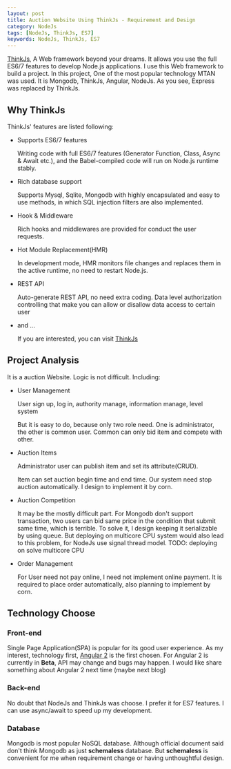 ```yaml
---
layout: post
title: Auction Website Using ThinkJs - Requirement and Design
category: NodeJs
tags: [NodeJs, ThinkJs, ES7]
keywords: NodeJs, ThinkJs, ES7
---
```


[ThinkJs](https://thinkjs.org/), A Web framework beyond your dreams. It allows you use the full ES6/7 features to develop Node.js applications.
I use this Web framework to build a project. In this project, One of the most popular technology MTAN was used.
It is Mongodb, ThinkJs, Angular, NodeJs. As you see, Express was replaced by ThinkJs.

## Why ThinkJs

ThinkJs' features are listed following: 

- Supports ES6/7 features

    Writing code with full ES6/7 features (Generator Function, Class, Async & Await etc.), and the Babel-compiled code will run on Node.js runtime stably.
    
- Rich database support

    Supports Mysql, Sqlite, Mongodb with highly encapsulated and easy to use methods, in which SQL injection filters are also implemented.
    
- Hook & Middleware
    
    Rich hooks and middlewares are provided for conduct the user requests.
    
- Hot Module Replacement(HMR)
    
    In development mode, HMR monitors file changes and replaces them in the active runtime, no need to restart Node.js.
    
- REST API

    Auto-generate REST API, no need extra coding. Data level authorization controlling that make you can allow or disallow data access to certain user
    
- and ...
    
    If you are interested, you can visit  [ThinkJs](https://thinkjs.org/en/)
     
## Project Analysis

It is a auction Website. Logic is not difficult. Including:

- User Management

    User sign up, log in, authority manage, information manage, level system
    
    But it is easy to do, because only two role need. One is administrator, the other is common user.
    Common can only bid item and compete with other. 
    
- Auction Items

    Administrator user can publish item and set its attribute(CRUD).
    
    Item can set auction begin time and end time. Our system need stop auction automatically. I design to implement it by corn.
    
- Auction Competition 
    
    It may be the mostly difficult part. For Mongodb don't support transaction, two users can bid same price in the condition that submit same time, which is terrible.
    To solve it, I design keeping it serializable by using queue. But deploying on multicore CPU system would also lead to this problem, for NodeJs use signal thread model.
    TODO: deploying on solve multicore CPU
    
- Order Management
    
    For User need not pay online, I need not implement online payment. It is required to place order automatically, also planning to implement by corn.
    
## Technology Choose

### Front-end
 
Single Page Application(SPA) is popular for its good user experience. As my interest, technology first, [Angular 2](https://angular.io) is the first chosen.
For Angular 2 is currently in **Beta**, API may change and bugs may happen. I would like share something about Angular 2 next time (maybe next blog)

### Back-end 

No doubt that NodeJs and ThinkJs was choose. I prefer it for ES7 features. I can use async/await to speed up my development.

### Database

Mongodb is most popular NoSQL database. Although official document said don't think Mongodb as just **schemaless** database.
But **schemaless** is convenient for me when requirement change or having unthoughtful design.
 